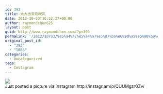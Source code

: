 ```yaml
---
id: 393
title: 大大出来吹吹风
date: 2012-10-03T10:52:27+00:00
author: raymondchen625
layout: post
guid: http://www.raymondchen.com/?p=393
permalink: '/2012/10/03/%e5%a4%a7%e5%a4%a7%e5%87%ba%e6%9d%a5%e5%90%b9%e5%90%b9%e9%a3%8e/'
original_post_id:
  - "393"
  - "1083"
categories:
  - Uncategorized
tags:
  - Instagram
---
```

<img src='http://distilleryimage3.s3.amazonaws.com/2a1cd6040d4811e2a77722000a1e8a90_7.jpg' style='max-width:600px;' />

<div>
  Just posted a picture via Instagram http://instagr.am/p/QUUMgzr0Zv/
</div>